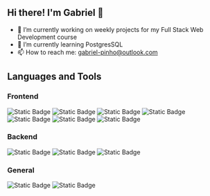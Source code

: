 ## Hi there! I'm Gabriel 👋

- 🔭 I’m currently working on weekly projects for my Full Stack Web Development course
- 🌱 I’m currently learning PostgresSQL
- 📫 How to reach me: gabriel-pinho@outlook.com

## Languages and Tools
### Frontend 

  ![Static Badge](https://img.shields.io/badge/HTML5-E34F26?style=for-the-badge&logo=HTML5&logoColor=white)
  ![Static Badge](https://img.shields.io/badge/CSS3-1572B6?style=for-the-badge&logo=CSS3&logoColor=white)
  ![Static Badge](https://img.shields.io/badge/JAVASCRIPT-F7DF1E?style=for-the-badge&logo=JavaScript&logoColor=black)
  ![Static Badge](https://img.shields.io/badge/react-61DAFB?style=for-the-badge&logo=React&logoColor=white)
  ![Static Badge](https://img.shields.io/badge/react_router-CA4245?style=for-the-badge&logo=ReactRouter&logoColor=white)
  ![Static Badge](https://img.shields.io/badge/styled_components-DB7093?style=for-the-badge&logo=styledcomponents&logoColor=white)
  ![Static Badge](https://img.shields.io/badge/Tailwindcss-06B6D4?style=for-the-badge&logo=Tailwind-CSS&logoColor=white)

  ### Backend
  ![Static Badge](https://img.shields.io/badge/TYPESCRIPT-3178C6?style=for-the-badge&logo=TypeScript&logoColor=white)
  ![Static Badge](https://img.shields.io/badge/nodej.js-339933?style=for-the-badge&logo=Node.js&logoColor=white)
  ![Static Badge](https://img.shields.io/badge/Express.js-000000?style=for-the-badge&logo=Express&logoColor=white)

  ### General

  ![Static Badge](https://img.shields.io/badge/visual_studio_code-007ACC?style=for-the-badge&logo=VisualStudioCode&logoColor=white)
  ![Static Badge](https://img.shields.io/badge/vercel-000000?style=for-the-badge&logo=Vercel&logoColor=white)
  
  
